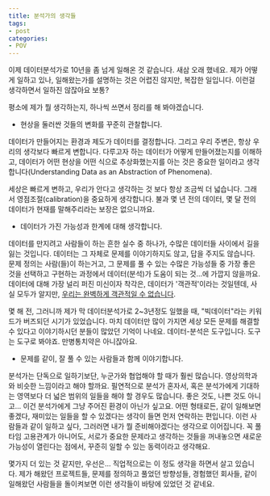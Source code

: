 ```yaml
---
title: 분석가의 생각들
tags:
- post
categories:
- POV
---
```


이제 데이터분석가로 10년을 좀 넘게 일해온 것 같습니다. 새삼 오래 했네요.  제가 어떻게 일하고 있나, 일해왔는가를 설명하는 것은 어렵진 않지만, 복잡한 일입니다. 이런걸 생각하면서 일하진 않잖아요 보통? 

평소에 제가 뭘 생각하는지, 하나씩 쓰면서 정리를 해 봐야겠습니다.

- 현상을 둘러싼 것들의 변화를 꾸준히 관찰합니다.

 데이터가 만들어지는 환경과 제도가 데이터를 결정합니다. 그리고 우리 주변은, 항상 우리의 생각보다 빠르게 변합니다. 다루고자 하는 데이터가 어떻게 만들어졌는지를 이해하고, 데이터가 어떤 현상을 어떤 식으로 추상화했는지를 아는 것은 중요한 일이라고 생각합니다(Understanding Data as an Abstraction of Phenomena). 
 
  세상은 빠르게 변하고, 우리가 안다고 생각하는 것 보다 항상 조금씩 더 넓습니다. 그래서 영점조절(calibration)을 중요하게 생각합니다. 불과 몇 년 전의 데이터, 몇 달 전의 데이터가 현재를 말해주리라는 보장은 없으니까요.

- 데이터가 가진 가능성과 한계에 대해 생각합니다.

 데이터를 만지려고 사람들이 하는 흔한 실수 중 하나가, 수많은 데이터들 사이에서 길을 잃는 것입니다. 데이터는 그 자체로 문제를 이야기하지도 않고, 답을 주지도 않습니다. 문제 정의는 사람(들)이 하는거고, 그 문제를 풀 수 있는 수많은 가능성들 중 가장 좋은 것을 선택하고 구현하는 과정에서 데이터(분석)가 도움이 되는 것...에 가깝지 않을까요. 데이터에 대해 가장 널리 퍼진 미신이자 착각은, 데이터가 '객관적'이라는 것일텐데, 사실 모두가 알지만, [우리는 완벽하게 객관적일 수 없습니다]("https://www.npr.org/2012/10/09/162590094/excerpt-the-signal-and-the-noise/").
 
  몇 해 전, 그러니까 제가 막 데이터분석가로 2~3년정도 일했을 때, "빅데이터"라는 키워드가 버즈되던 시기가 있었습니다. 마치 데이터만 많이 가지면 세상 모든 문제를 해결할 수 있다고 이야기하시던 분들이 많았던 기억이 나네요. 데이터-분석은 도구입니다. 도구는 도구로 봐야죠. 만병통치약은 아니잖아요.

- 문제를 같이, 잘 풀 수 있는 사람들과 함께 이야기합니다.

분석가는 단독으로 일하기보단, 누군가와 협업해야 할 때가 훨씬 많습니다. 영상의학과와 비슷한 느낌이라고 해야 할까요. 필연적으로 분석가 혼자서, 혹은 분석가에게 기대하는 영역보다 더 넓은 범위의 일들을 해야 할 경우도 많습니다. 좋은 것도, 나쁜 것도 아니고... 이건 분석가에게 그냥 주어진 환경이 아닌가 싶고요. 어떤 형태로든, 같이 일해보면 좋겠다, 재미있는 일들을 할 수 있겠다는 생각이 들면 먼저 연락하는 편입니다. 이런 사람들과 같이 일하고 싶다, 그러러면 내가 뭘 준비해야겠다는 생각으로 이어집니다. 꼭 풀타임 고용관계가 아니어도, 서로가 중요한 문제라고 생각하는 것들을 꺼내놓으면 새로운 가능성이 열린다는 점에서, 꾸준히 일할 수 있는 동력이라고 생각해요.


몇가지 더 있는 것 같지만, 우선은... 직업적으로는 이 정도 생각을 하면서 살고 있습니다. 제가 해왔던 프로젝트들, 문제를 정의하고 풀었던 방향성들, 경험했던 회사들, 같이 일해왔던 사람들을 돌이켜보면 이런 생각들이 바탕에 있었던 것 같네요.
